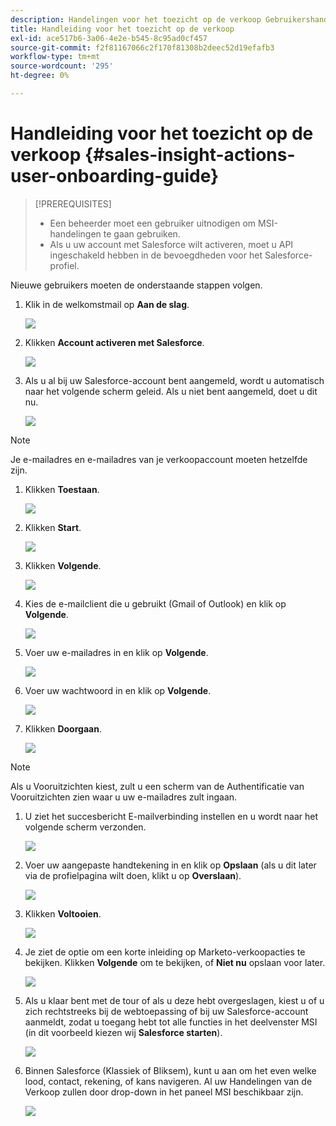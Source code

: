 ```yaml
---
description: Handelingen voor het toezicht op de verkoop Gebruikershandleiding voor instapkaarten - Marketo Docs - Productdocumentatie
title: Handleiding voor het toezicht op de verkoop
exl-id: ace517b6-3a06-4e2e-b545-8c95ad0cf457
source-git-commit: f2f81167066c2f170f81308b2deec52d19efafb3
workflow-type: tm+mt
source-wordcount: '295'
ht-degree: 0%

---
```


# Handleiding voor het toezicht op de verkoop {#sales-insight-actions-user-onboarding-guide}

>[!PREREQUISITES]
>
>* Een beheerder moet een gebruiker uitnodigen om MSI-handelingen te gaan gebruiken.
>* Als u uw account met Salesforce wilt activeren, moet u API ingeschakeld hebben in de bevoegdheden voor het Salesforce-profiel.


Nieuwe gebruikers moeten de onderstaande stappen volgen.

1. Klik in de welkomstmail op **Aan de slag**.

   ![](assets/sales-insight-actions-user-onboarding-guide-1.png)

1. Klikken **Account activeren met Salesforce**.

   ![](assets/sales-insight-actions-user-onboarding-guide-2.png)

1. Als u al bij uw Salesforce-account bent aangemeld, wordt u automatisch naar het volgende scherm geleid. Als u niet bent aangemeld, doet u dit nu.

   ![](assets/sales-insight-actions-user-onboarding-guide-3.png)

>[!NOTE]
>
>Je e-mailadres en e-mailadres van je verkoopaccount moeten hetzelfde zijn.

1. Klikken **Toestaan**.

   ![](assets/sales-insight-actions-user-onboarding-guide-4.png)

1. Klikken **Start**.

   ![](assets/sales-insight-actions-user-onboarding-guide-5.png)

1. Klikken **Volgende**.

   ![](assets/sales-insight-actions-user-onboarding-guide-6.png)

1. Kies de e-mailclient die u gebruikt (Gmail of Outlook) en klik op **Volgende**.

   ![](assets/sales-insight-actions-user-onboarding-guide-7.png)

1. Voer uw e-mailadres in en klik op **Volgende**.

   ![](assets/sales-insight-actions-user-onboarding-guide-8.png)

1. Voer uw wachtwoord in en klik op **Volgende**.

   ![](assets/sales-insight-actions-user-onboarding-guide-9.png)

1. Klikken **Doorgaan**.

   ![](assets/sales-insight-actions-user-onboarding-guide-10.png)

>[!NOTE]
>
>Als u Vooruitzichten kiest, zult u een scherm van de Authentificatie van Vooruitzichten zien waar u uw e-mailadres zult ingaan.

1. U ziet het succesbericht E-mailverbinding instellen en u wordt naar het volgende scherm verzonden.

   ![](assets/sales-insight-actions-user-onboarding-guide-11.png)

1. Voer uw aangepaste handtekening in en klik op **Opslaan** (als u dit later via de profielpagina wilt doen, klikt u op **Overslaan**).

   ![](assets/sales-insight-actions-user-onboarding-guide-12.png)

1. Klikken **Voltooien**.

   ![](assets/sales-insight-actions-user-onboarding-guide-13.png)

1. Je ziet de optie om een korte inleiding op Marketo-verkoopacties te bekijken. Klikken **Volgende** om te bekijken, of **Niet nu** opslaan voor later.

   ![](assets/sales-insight-actions-user-onboarding-guide-14.png)

1. Als u klaar bent met de tour of als u deze hebt overgeslagen, kiest u of u zich rechtstreeks bij de webtoepassing of bij uw Salesforce-account aanmeldt, zodat u toegang hebt tot alle functies in het deelvenster MSI (in dit voorbeeld kiezen wij **Salesforce starten**).

   ![](assets/sales-insight-actions-user-onboarding-guide-15.png)

1. Binnen Salesforce (Klassiek of Bliksem), kunt u aan om het even welke lood, contact, rekening, of kans navigeren. Al uw Handelingen van de Verkoop zullen door drop-down in het paneel MSI beschikbaar zijn.

   ![](assets/sales-insight-actions-user-onboarding-guide-16.png)
